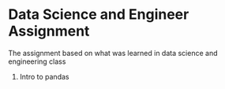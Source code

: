 # Data Science and Engineer Assignment
The assignment based on what was learned in data science and engineering class
1. Intro to pandas 
